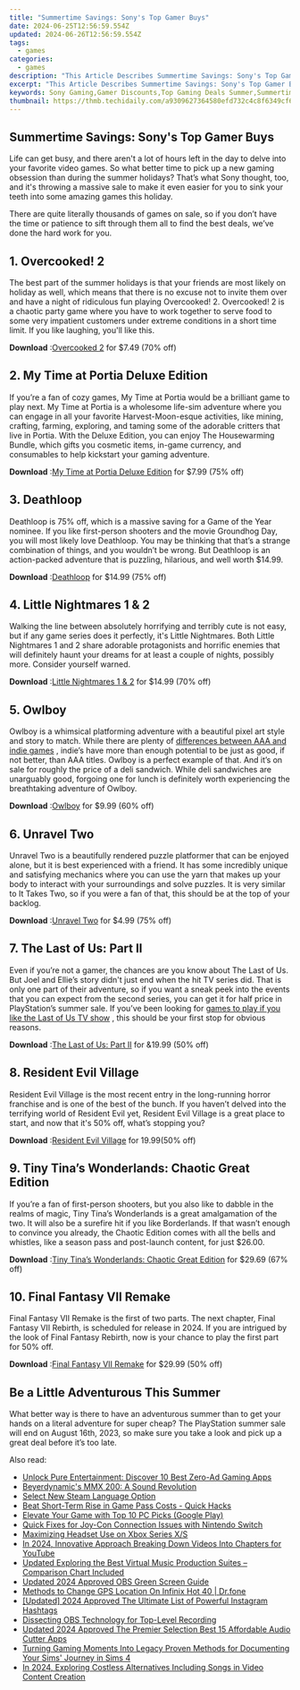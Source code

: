 ```yaml
---
title: "Summertime Savings: Sony's Top Gamer Buys"
date: 2024-06-25T12:56:59.554Z
updated: 2024-06-26T12:56:59.554Z
tags:
  - games
categories:
  - games
description: "This Article Describes Summertime Savings: Sony's Top Gamer Buys"
excerpt: "This Article Describes Summertime Savings: Sony's Top Gamer Buys"
keywords: Sony Gaming,Gamer Discounts,Top Gaming Deals Summer,Summertime Electronics Sales,Affordable Gaming Systems,Sony Console Sales Events,Best Gaming Purchases 2023
thumbnail: https://thmb.techidaily.com/a9309627364580efd732c4c8f6349cf67c0dc25ea886bdb64936441ab4225274.png
---
```


## Summertime Savings: Sony's Top Gamer Buys

 Life can get busy, and there aren't a lot of hours left in the day to delve into your favorite video games. So what better time to pick up a new gaming obsession than during the summer holidays? That’s what Sony thought, too, and it's throwing a massive sale to make it even easier for you to sink your teeth into some amazing games this holiday.

 There are quite literally thousands of games on sale, so if you don’t have the time or patience to sift through them all to find the best deals, we’ve done the hard work for you.

## 1\. Overcooked! 2

 The best part of the summer holidays is that your friends are most likely on holiday as well, which means that there is no excuse not to invite them over and have a night of ridiculous fun playing Overcooked! 2\. Overcooked! 2 is a chaotic party game where you have to work together to serve food to some very impatient customers under extreme conditions in a short time limit. If you like laughing, you'll like this.

**Download** :[Overcooked 2](https://store.playstation.com/en-us/product/UP4064-CUSA10940%5F00-OVERCOOKED200000) for $7.49 (70% off)

## 2\. My Time at Portia Deluxe Edition

 If you’re a fan of cozy games, My Time at Portia would be a brilliant game to play next. My Time at Portia is a wholesome life-sim adventure where you can engage in all your favorite Harvest-Moon-esque activities, like mining, crafting, farming, exploring, and taming some of the adorable critters that live in Portia. With the Deluxe Edition, you can enjoy The Housewarming Bundle, which gifts you cosmetic items, in-game currency, and consumables to help kickstart your gaming adventure.

**Download** :[My Time at Portia Deluxe Edition](https://store.playstation.com/en-us/product/UP4064-CUSA10924%5F00-0866856090541143) for $7.99 (75% off)

## 3\. Deathloop

 Deathloop is 75% off, which is a massive saving for a Game of the Year nominee. If you like first-person shooters and the movie Groundhog Day, you will most likely love Deathloop. You may be thinking that that’s a strange combination of things, and you wouldn’t be wrong. But Deathloop is an action-packed adventure that is puzzling, hilarious, and well worth $14.99.

**Download** :[Deathloop](https://store.playstation.com/en-us/product/UP1003-PPSA01302%5F00-DEATHLOOP0000000) for $14.99 (75% off)

## 4\. Little Nightmares 1 & 2

 Walking the line between absolutely horrifying and terribly cute is not easy, but if any game series does it perfectly, it's Little Nightmares. Both Little Nightmares 1 and 2 share adorable protagonists and horrific enemies that will definitely haunt your dreams for at least a couple of nights, possibly more. Consider yourself warned.

**Download** :[Little Nightmares 1 & 2](https://store.playstation.com/en-us/product/UP0700-PPSA02200%5F00-LN1LN2BUNDLE0000) for $14.99 (70% off)

## 5\. Owlboy

 Owlboy is a whimsical platforming adventure with a beautiful pixel art style and story to match. While there are plenty of [differences between AAA and indie games](https://www.makeuseof.com/aaa-games-vs-indie-games-differences/) , indie’s have more than enough potential to be just as good, if not better, than AAA titles. Owlboy is a perfect example of that. And it’s on sale for roughly the price of a deli sandwich. While deli sandwiches are unarguably good, forgoing one for lunch is definitely worth experiencing the breathtaking adventure of Owlboy.

**Download** :[Owlboy](https://store.playstation.com/en-us/product/UP4218-CUSA09914%5F00-OWLBOY0000000000) for $9.99 (60% off)

## 6\. Unravel Two

 Unravel Two is a beautifully rendered puzzle platformer that can be enjoyed alone, but it is best experienced with a friend. It has some incredibly unique and satisfying mechanics where you can use the yarn that makes up your body to interact with your surroundings and solve puzzles. It is very similar to It Takes Two, so if you were a fan of that, this should be at the top of your backlog.

**Download** :[Unravel Two](https://store.playstation.com/en-us/product/UP0006-CUSA10483%5F00-COLDWOODPIKE0000) for $4.99 (75% off)

## 7\. The Last of Us: Part II

 Even if you’re not a gamer, the chances are you know about The Last of Us. But Joel and Ellie’s story didn't just end when the hit TV series did. That is only one part of their adventure, so if you want a sneak peek into the events that you can expect from the second series, you can get it for half price in PlayStation’s summer sale. If you’ve been looking for [games to play if you like the Last of Us TV show](https://www.makeuseof.com/games-to-play-if-you-like-the-last-of-us-tv-show/) , this should be your first stop for obvious reasons.

**Download** :[The Last of Us: Part II](https://store.playstation.com/en-us/product/UP9000-CUSA07820%5F00-THELASTOFUSPART2) for &19.99 (50% off)

## 8\. Resident Evil Village

 Resident Evil Village is the most recent entry in the long-running horror franchise and is one of the best of the bunch. If you haven’t delved into the terrifying world of Resident Evil yet, Resident Evil Village is a great place to start, and now that it's 50% off, what’s stopping you?

**Download** :[Resident Evil Village](https://store.playstation.com/en-us/product/UP0102-PPSA01556%5F00-VILLAGEFULLGAMEX) for $19.99 ($50% off)

## 9\. Tiny Tina’s Wonderlands: Chaotic Great Edition

 If you’re a fan of first-person shooters, but you also like to dabble in the realms of magic, Tiny Tina’s Wonderlands is a great amalgamation of the two. It will also be a surefire hit if you like Borderlands. If that wasn’t enough to convince you already, the Chaotic Edition comes with all the bells and whistles, like a season pass and post-launch content, for just $26.00.

**Download** :[Tiny Tina’s Wonderlands: Chaotic Great Edition](https://store.playstation.com/en-us/product/UP1001-PPSA01492%5F00-TTWPREMIUMSIEA00) for $29.69 (67% off)

## 10\. Final Fantasy VII Remake

 Final Fantasy VII Remake is the first of two parts. The next chapter, Final Fantasy VII Rebirth, is scheduled for release in 2024\. If you are intrigued by the look of Final Fantasy Rebirth, now is your chance to play the first part for 50% off.

**Download** :[Final Fantasy VII Remake](https://store.playstation.com/en-us/product/UP0082-CUSA07211%5F00-FFVIIREMAKE00000) for $29.99 (50% off)

## Be a Little Adventurous This Summer

 What better way is there to have an adventurous summer than to get your hands on a literal adventure for super cheap? The PlayStation summer sale will end on August 16th, 2023, so make sure you take a look and pick up a great deal before it’s too late.


<ins class="adsbygoogle"
     style="display:block"
     data-ad-format="autorelaxed"
     data-ad-client="ca-pub-7571918770474297"
     data-ad-slot="1223367746"></ins>



<ins class="adsbygoogle"
     style="display:block"
     data-ad-client="ca-pub-7571918770474297"
     data-ad-slot="8358498916"
     data-ad-format="auto"
     data-full-width-responsive="true"></ins>

<span class="atpl-alsoreadstyle">Also read:</span>
<div><ul>
<li><a href="https://games-able.techidaily.com/unlock-pure-entertainment-discover-10-best-zero-ad-gaming-apps/"><u>Unlock Pure Entertainment: Discover 10 Best Zero-Ad Gaming Apps</u></a></li>
<li><a href="https://games-able.techidaily.com/beyerdynamics-mmx-200-a-sound-revolution/"><u>Beyerdynamic's MMX 200: A Sound Revolution</u></a></li>
<li><a href="https://games-able.techidaily.com/select-new-steam-language-option/"><u>Select New Steam Language Option</u></a></li>
<li><a href="https://games-able.techidaily.com/beat-short-term-rise-in-game-pass-costs-quick-hacks/"><u>Beat Short-Term Rise in Game Pass Costs - Quick Hacks</u></a></li>
<li><a href="https://games-able.techidaily.com/elevate-your-game-with-top-10-pc-picks-google-play/"><u>Elevate Your Game with Top 10 PC Picks (Google Play)</u></a></li>
<li><a href="https://games-able.techidaily.com/quick-fixes-for-joy-con-connection-issues-with-nintendo-switch/"><u>Quick Fixes for Joy-Con Connection Issues with Nintendo Switch</u></a></li>
<li><a href="https://games-able.techidaily.com/maximizing-headset-use-on-xbox-series-xs/"><u>Maximizing Headset Use on Xbox Series X/S</u></a></li>
<li><a href="https://some-techniques.techidaily.com/in-2024-innovative-approach-breaking-down-videos-into-chapters-for-youtube/"><u>In 2024, Innovative Approach  Breaking Down Videos Into Chapters for YouTube</u></a></li>
<li><a href="https://audio-editing.techidaily.com/updated-exploring-the-best-virtual-music-production-suites-comparison-chart-included/"><u>Updated Exploring the Best Virtual Music Production Suites – Comparison Chart Included</u></a></li>
<li><a href="https://ai-editing-video.techidaily.com/updated-2024-approved-obs-green-screen-guide/"><u>Updated 2024 Approved OBS Green Screen Guide</u></a></li>
<li><a href="https://fake-location.techidaily.com/methods-to-change-gps-location-on-infinix-hot-40-drfone-by-drfone-virtual-android/"><u>Methods to Change GPS Location On Infinix Hot 40 | Dr.fone</u></a></li>
<li><a href="https://instagram-video-recordings.techidaily.com/updated-2024-approved-the-ultimate-list-of-powerful-instagram-hashtags/"><u>[Updated] 2024 Approved  The Ultimate List of Powerful Instagram Hashtags</u></a></li>
<li><a href="https://desktop-recording.techidaily.com/dissecting-obs-technology-for-top-level-recording/"><u>Dissecting OBS Technology for Top-Level Recording</u></a></li>
<li><a href="https://audio-shaping.techidaily.com/updated-2024-approved-the-premier-selection-best-15-affordable-audio-cutter-apps/"><u>Updated 2024 Approved The Premier Selection Best 15 Affordable Audio Cutter Apps</u></a></li>
<li><a href="https://screen-recording.techidaily.com/turning-gaming-moments-into-legacy-proven-methods-for-documenting-your-sims-journey-in-sims-4/"><u>Turning Gaming Moments Into Legacy  Proven Methods for Documenting Your Sims' Journey in Sims 4</u></a></li>
<li><a href="https://sound-optimizing.techidaily.com/in-2024-exploring-costless-alternatives-including-songs-in-video-content-creation/"><u>In 2024, Exploring Costless Alternatives Including Songs in Video Content Creation</u></a></li>
</ul></div>
